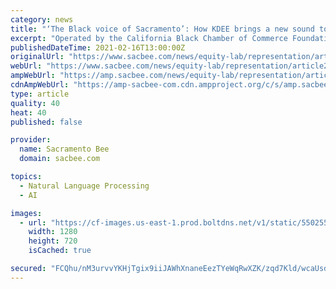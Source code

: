 ```yaml
---
category: news
title: "‘The Black voice of Sacramento’: How KDEE brings a new sound to community radio"
excerpt: "Operated by the California Black Chamber of Commerce Foundation, Sacramento’s KDEE 97.5 fm has been a pillar of the community for more than 15 years, operating as a Low Power FM station. The station established itself as one of the best outlets to reach the city’s Black residents while producing some of the best programs -- from music to talk shows -- on the airwaves."
publishedDateTime: 2021-02-16T13:00:00Z
originalUrl: "https://www.sacbee.com/news/equity-lab/representation/article248848004.html"
webUrl: "https://www.sacbee.com/news/equity-lab/representation/article248848004.html"
ampWebUrl: "https://amp.sacbee.com/news/equity-lab/representation/article248848004.html"
cdnAmpWebUrl: "https://amp-sacbee-com.cdn.ampproject.org/c/s/amp.sacbee.com/news/equity-lab/representation/article248848004.html"
type: article
quality: 40
heat: 40
published: false

provider:
  name: Sacramento Bee
  domain: sacbee.com

topics:
  - Natural Language Processing
  - AI

images:
  - url: "https://cf-images.us-east-1.prod.boltdns.net/v1/static/5502557042001/dabd1568-4a6c-4564-baf7-2cec4925ac9b/d3fb5f73-5c0f-421b-bffd-6caa53d7c104/1280x720/match/image.jpg"
    width: 1280
    height: 720
    isCached: true

secured: "FCQhu/nM3urvvYKHjTgix9iiJAWhXnaneEezTYeWqRwXZK/zqd7Kld/wcaUsdkTRhtcy/qugtyeJ/1GqMr62p2HTFwT9U0BM+aRLl9646Zu4LMDuFht7dSEyD3bM0NsLN8DMi0wKbgGd9Ujx8ba+PVte+iJwDj37fKCKeE5dwLnQtpInaY/CY1zO9hRz3j6eG6iyt2vXX7rKgWE4aQ9yAoM9y1V26S2/Dw9LTsFDnhik266PSA5dqz05zbs9kYHfPGRiS5vCpyQUYAGevseVlQKFFKH12J9RZ8+vLtYEtVo0GuNjuq6aG9hcwa+HSZuY0aq6zHkXHgo631wmGAFTBEVOPWXi5YHemAM3/G8EkvQ=;0K9a9Cy9pPLKC1FpRh2tzw=="
---
```


